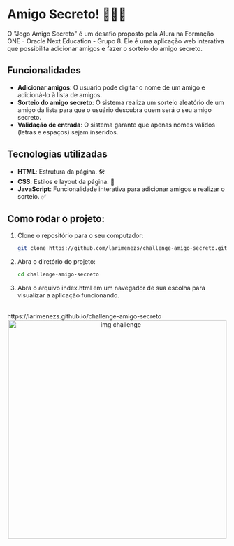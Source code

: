 # Amigo Secreto! 🕵️‍♂️🎁


O "Jogo Amigo Secreto" é um desafio proposto pela Alura na Formação ONE - Oracle Next Education - Grupo 8. Ele é uma aplicação web interativa que possibilita adicionar amigos e fazer o sorteio do amigo secreto.

## Funcionalidades

- **Adicionar amigos**: O usuário pode digitar o nome de um amigo e adicioná-lo à lista de amigos.
- **Sorteio do amigo secreto**: O sistema realiza um sorteio aleatório de um amigo da lista para que o usuário descubra quem será o seu amigo secreto.
- **Validação de entrada**: O sistema garante que apenas nomes válidos (letras e espaços) sejam inseridos.

## Tecnologias utilizadas

- **HTML**: Estrutura da página. 🛠️
- **CSS**: Estilos e layout da página. 🎨
- **JavaScript**: Funcionalidade interativa para adicionar amigos e realizar o sorteio. ✅

## Como rodar o projeto:

1. Clone o repositório para o seu computador:

   ```bash
   git clone https://github.com/larimenezs/challenge-amigo-secreto.git

2. Abra o diretório do projeto:

   ```bash
   cd challenge-amigo-secreto

3. Abra o arquivo index.html em um navegador de sua escolha para visualizar a aplicação funcionando.
<br>
https://larimenezs.github.io/challenge-amigo-secreto


<div align="center">
  <img src="https://github.com/user-attachments/assets/74ab7f07-639d-4de7-8444-59ff100427cf" alt="img challenge" width="500" />
</div>




